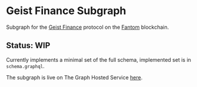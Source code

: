 # Geist Finance Subgraph

Subgraph for the [Geist Finance](https://geist.finance/markets) protocol on the [Fantom](https://fantom.foundation) blockchain.


## Status: WIP
Currently implements a minimal set of the full schema, implemented set is in `schema.graphql`.

The subgraph is live on The Graph Hosted Service [here](https://thegraph.com/hosted-service/subgraph/dineshpinto/geist-finance).